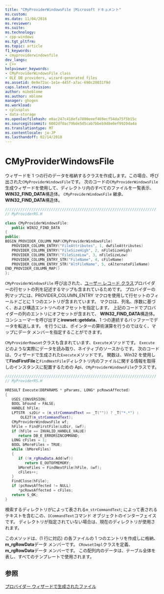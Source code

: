 ```yaml
---
title: "CMyProviderWindowsFile |Microsoft ドキュメント"
ms.custom: 
ms.date: 11/04/2016
ms.reviewer: 
ms.suite: 
ms.technology:
- cpp-windows
ms.tgt_pltfrm: 
ms.topic: article
f1_keywords:
- cmyproviderwindowsfile
dev_langs:
- C++
helpviewer_keywords:
- CMyProviderWindowsFile class
- OLE DB providers, wizard-generated files
ms.assetid: 0e9e72ac-1e1e-445f-a7ac-690c20031f9d
caps.latest.revision: 
author: mikeblome
ms.author: mblome
manager: ghogen
ms.workload:
- cplusplus
- data-storage
ms.openlocfilehash: e0ac247c418efa7800eeef469ecf54da75f5b15c
ms.sourcegitcommit: 6002df0ac79bde5d5cab7bbeb9d8e0ef9920da4a
ms.translationtype: MT
ms.contentlocale: ja-JP
ms.lasthandoff: 02/14/2018
---
```

# <a name="cmyproviderwindowsfile"></a>CMyProviderWindowsFile
ウィザードを 1 つの行のデータを格納するクラスを作成します。この場合、呼び出された`CMyProviderWindowsFile`です。 次のコードの`CMyProviderWindowsFile`生成ウィザードを使用して、ディレクトリ内のすべてのファイルを一覧表示、 **WIN32_FIND_DATA**構造体。 `CMyProviderWindowsFile` 継承、 **WIN32_FIND_DATA**構造体。  
  
```cpp
/////////////////////////////////////////////////////////////////////  
// MyProviderRS.H  
  
class CMyProviderWindowsFile:   
   public WIN32_FIND_DATA  
{  
public:  
BEGIN_PROVIDER_COLUMN_MAP(CMyProviderWindowsFile)  
   PROVIDER_COLUMN_ENTRY("FileAttributes", 1, dwFileAttributes)  
   PROVIDER_COLUMN_ENTRY("FileSizeHigh", 2, nFileSizeHigh)  
   PROVIDER_COLUMN_ENTRY("FileSizeLow", 3, nFileSizeLow)  
   PROVIDER_COLUMN_ENTRY_STR("FileName", 4, cFileName)  
   PROVIDER_COLUMN_ENTRY_STR("AltFileName", 5, cAlternateFileName)  
END_PROVIDER_COLUMN_MAP()  
};  
```  
  
 `CMyProviderWindowsFile` 呼び出された、[ユーザー レコード クラス](../../data/oledb/user-record.md)プロバイダーの行セットの列を記述するマップも含まれているためです。 プロバイダーの列マップには、PROVIDER_COLUMN_ENTRY マクロを使用して行セットのフィールドごとに 1 つのエントリが含まれています。 マクロは、列名、序数に基づく、および構造エントリへのオフセットを指定します。 上記のコードでプロバイダーの列のエントリにオフセットが含まれて、 **WIN32_FIND_DATA**構造体。 コンシューマーを呼び出すと**irowset::getdata**、1 つの連続するバッファーでデータを転送します。 を行うには、ポインターの算術演算を行うのではなく、マップにデータ メンバーを指定することができます。  
  
 `CMyProviderRowset`クラスも含まれています、`Execute`メソッドです。 `Execute` どのような実際にデータを読み取り、ネイティブのソースからです。 次のコードは、ウィザードで生成された`Execute`メソッドです。 関数は、Win32 を使用して**FindFirstFile**と`FindNextFile`ディレクトリ内のファイルに関する情報を取得しのインスタンスに配置するための Api、`CMyProviderWindowsFile`クラスです。  
  
```cpp
/////////////////////////////////////////////////////////////////////  
// MyProviderRS.H  
  
HRESULT Execute(DBPARAMS * pParams, LONG* pcRowsAffected)  
{  
   USES_CONVERSION;  
   BOOL bFound = FALSE;  
   HANDLE hFile;  
   LPTSTR  szDir = (m_strCommandText == _T("")) ? _T("*.*") :  
       OLE2T(m_strCommandText);  
   CMyProviderWindowsFile wf;  
   hFile = FindFirstFile(szDir, &wf);  
   if (hFile == INVALID_HANDLE_VALUE)  
      return DB_E_ERRORSINCOMMAND;  
   LONG cFiles = 1;  
   BOOL bMoreFiles = TRUE;  
   while (bMoreFiles)  
   {  
      if (!m_rgRowData.Add(wf))  
         return E_OUTOFMEMORY;  
      bMoreFiles = FindNextFile(hFile, &wf);  
      cFiles++;  
   }  
   FindClose(hFile);  
   if (pcRowsAffected != NULL)  
      *pcRowsAffected = cFiles;  
   return S_OK;  
}  
```  
  
 検索するディレクトリがによって表される`m_strCommandText`; によって表されるテキストを含むこの、`ICommandText`コマンド オブジェクトのインターフェイスです。 ディレクトリが指定されていない場合は、現在のディレクトリが使用されます。  
  
 このメソッドは、(1 行に対応) の各ファイルの 1 つのエントリを作成しに格納、 **m_rgRowData**データ メンバーです。 `CRowsetImpl`クラスを定義、 **m_rgRowData**データ メンバーです。 この配列内のデータは、テーブル全体を表し、すべてのテンプレートで使用されます。  
  
## <a name="see-also"></a>参照  
 [プロバイダー ウィザードで生成されたファイル](../../data/oledb/provider-wizard-generated-files.md)